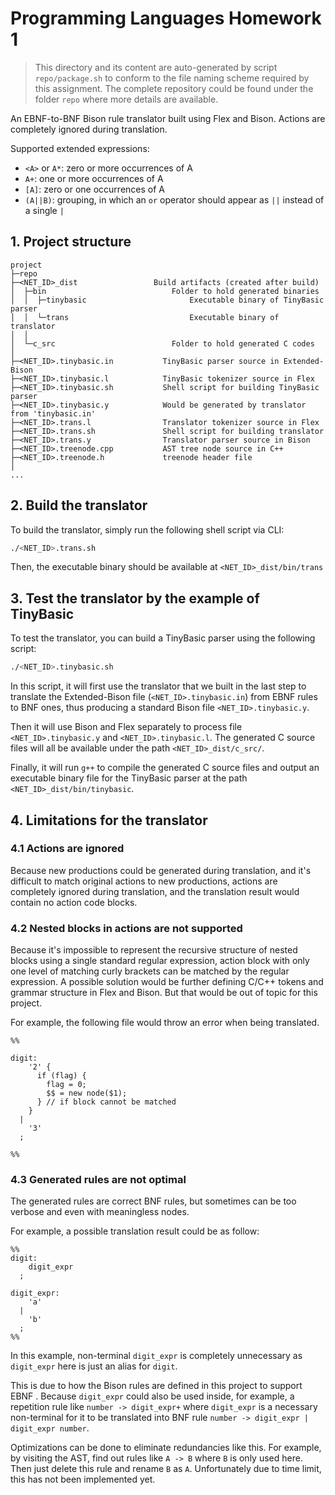 # Programming Languages Homework 1

> This directory and its content are auto-generated by script `repo/package.sh`
> to conform to the file naming scheme required by this assignment. The complete
> repository could be found under the folder `repo` where more details are
> available.

An EBNF-to-BNF Bison rule translator built using Flex and Bison. Actions
are completely ignored during translation.

Supported extended expressions:
- `<A>` or `A*`: zero or more occurrences of A
- `A+`: one or more occurrences of A
- `[A]`: zero or one occurrences of A
- `(A||B)`: grouping, in which an `or` operator should appear as `||` instead 
of a single `|`

## 1. Project structure

```
project
├─repo                          
├─<NET_ID>_dist                 Build artifacts (created after build)
│  ├─bin                            Folder to hold generated binaries
│  │  ├─tinybasic                       Executable binary of TinyBasic parser 
│  │  └─trans                           Executable binary of translator
│  │
│  └─c_src                          Folder to hold generated C codes
│   
├─<NET_ID>.tinybasic.in           TinyBasic parser source in Extended-Bison
├─<NET_ID>.tinybasic.l            TinyBasic tokenizer source in Flex
├─<NET_ID>.tinybasic.sh           Shell script for building TinyBasic parser
├─<NET_ID>.tinybasic.y            Would be generated by translator from 'tinybasic.in'
├─<NET_ID>.trans.l                Translator tokenizer source in Flex
├─<NET_ID>.trans.sh               Shell script for building translator
├─<NET_ID>.trans.y                Translator parser source in Bison
├─<NET_ID>.treenode.cpp           AST tree node source in C++
├─<NET_ID>.treenode.h             treenode header file
│
...
```

## 2. Build the translator

To build the translator, simply run the following shell script via CLI:

```sh
./<NET_ID>.trans.sh
```

Then, the executable binary should be available at `<NET_ID>_dist/bin/trans`

## 3. Test the translator by the example of TinyBasic

To test the translator, you can build a TinyBasic parser using the following
script:

```sh
./<NET_ID>.tinybasic.sh
```

In this script, it will first use the translator that we built in the last step 
to translate the Extended-Bison file (`<NET_ID>.tinybasic.in`) from EBNF rules 
to BNF ones, thus producing a standard Bison file `<NET_ID>.tinybasic.y`.

Then it will use Bison and Flex separately to process file `<NET_ID>.tinybasic.y`
and `<NET_ID>.tinybasic.l`. The generated C source files will all be available 
under the path `<NET_ID>_dist/c_src/`.

Finally, it will run `g++` to compile the generated C source files and output an
executable binary file for the TinyBasic parser at the path 
`<NET_ID>_dist/bin/tinybasic`.

## 4. Limitations for the translator

### 4.1 Actions are ignored

Because new productions could be generated during translation, and it's
difficult to match original actions to new productions, actions are
completely ignored during translation, and the translation result would
contain no action code blocks.

### 4.2 Nested blocks in actions are not supported

Because it's impossible to represent the recursive structure of nested
blocks using a single standard regular expression, action block with only
one level of matching curly brackets can be matched by the regular
expression. A possible solution would be further defining C/C++ tokens and
grammar structure in Flex and Bison. But that would be out of topic for
this project.

For example, the following file would throw an error when being translated.

```bison
%%

digit:
    '2' {
      if (flag) {
        flag = 0;
        $$ = new node($1);
      } // if block cannot be matched
    }
  |
    '3'
  ;

%%
```

### 4.3 Generated rules are not optimal

The generated rules are correct BNF rules, but sometimes can be too verbose
and even with meaningless nodes.

For example, a possible translation result could be as follow:

```
%%
digit:
    digit_expr
  ;

digit_expr:
    'a'
  |
    'b'
  ;
%%
```

In this example, non-terminal `digit_expr` is completely unnecessary as
`digit_expr` here is just an alias for `digit`.

This is due to how the Bison rules are defined in this project to support
EBNF . Because `digit_expr` could also be used inside, for example, a
repetition rule like `number -> digit_expr+` where `digit_expr` is a
necessary non-terminal for it to be translated into BNF rule
`number -> digit_expr | digit_expr number`.

Optimizations can be done to eliminate redundancies like this. For example,
by visiting the AST, find out rules like `A -> B` where `B` is only used
here. Then just delete this rule and rename `B` as `A`. Unfortunately due
to time limit, this has not been implemented yet.

